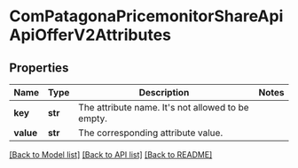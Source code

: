 # ComPatagonaPricemonitorShareApiApiOfferV2Attributes

## Properties
Name | Type | Description | Notes
------------ | ------------- | ------------- | -------------
**key** | **str** | The attribute name. It&#39;s not allowed to be empty. | 
**value** | **str** | The corresponding attribute value. | 

[[Back to Model list]](../README.md#documentation-for-models) [[Back to API list]](../README.md#documentation-for-api-endpoints) [[Back to README]](../README.md)


